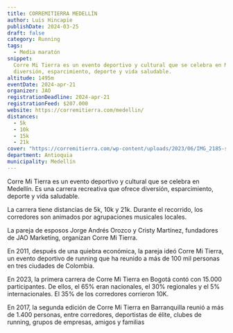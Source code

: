 ```yaml
---
title: CORREMITIERRA MEDELLÍN
author: Luis Hincapie
publishDate: 2024-03-25
draft: false
category: Running
tags:
  - Media maratón
snippet:
  Corre Mi Tierra es un evento deportivo y cultural que se celebra en Medellín. Es una carrera recreativa que ofrece
  diversión, esparcimiento, deporte y vida saludable.
altitude: 1495m
eventDate: 2024-apr-21
organizer: JAO
registrationDeadline: 2024-apr-21
registrationFeed: $207.000
website: https://corremitierra.com/medellin/
distances:
  - 5k
  - 10k
  - 15k
  - 21k
cover: "https://corremitierra.com/wp-content/uploads/2023/06/IMG_2185-scaled.jpg"
department: Antioquia
municipality: Medellín
---
```


Corre Mi Tierra es un evento deportivo y cultural que se celebra en Medellín. Es una carrera recreativa que ofrece
diversión, esparcimiento, deporte y vida saludable.

La carrera tiene distancias de 5k, 10k y 21k. Durante el recorrido, los corredores son animados por agrupaciones
musicales locales.

La pareja de esposos Jorge Andrés Orozco y Cristy Martínez, fundadores de JAO Marketing, organizan Corre Mi Tierra.

En 2011, después de una quiebra económica, la pareja ideó Corre Mi Tierra, un evento deportivo de running que ha reunido
a más de 100 mil personas en tres ciudades de Colombia.

En 2023, la primera carrera de Corre Mi Tierra en Bogotá contó con 15.000 participantes. De ellos, el 65% eran
nacionales, el 30% regionales y el 5% internacionales. El 35% de los corredores corrieron 10K.

En 2017, la segunda edición de Corre Mi Tierra en Barranquilla reunió a más de 1.400 personas, entre corredores,
deportistas de élite, clubes de running, grupos de empresas, amigos y familias
